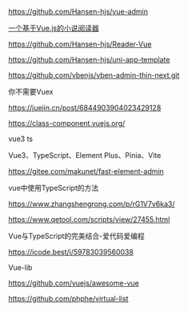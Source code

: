 

https://github.com/Hansen-hjs/vue-admin

[一个基于Vue.js的小说阅读器](https://juejin.cn/post/6844904127898583048)

https://github.com/Hansen-hjs/Reader-Vue

https://github.com/Hansen-hjs/uni-app-template





https://github.com/vbenjs/vben-admin-thin-next.git



你不需要Vuex

https://juejin.cn/post/6844903904023429128



https://class-component.vuejs.org/



vue3 ts

Vue3、TypeScript、Element Plus、Pinia、Vite

https://gitee.com/makunet/fast-element-admin



vue中使用TypeScript的方法

https://www.zhangshengrong.com/p/rG1V7v6ka3/

https://www.qetool.com/scripts/view/27455.html

Vue与TypeScript的完美结合-爱代码爱编程

https://icode.best/i/59783039560038





Vue-lib

https://github.com/vuejs/awesome-vue

https://github.com/phphe/virtual-list